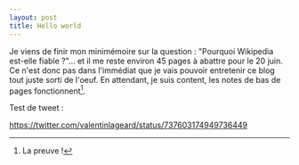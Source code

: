 ```yaml
---
layout: post
title: Hello world
---
```


Je viens de finir mon minimémoire sur la question : "Pourquoi Wikipedia est-elle fiable ?"... et il me reste environ 45 pages à abattre pour le 20 juin. Ce n'est donc pas dans l'immédiat que je vais pouvoir entretenir ce blog tout juste sorti de l'oeuf. En attendant, je suis content, les notes de bas de pages fonctionnent[^fn-1].

Test de tweet :

https://twitter.com/valentinlageard/status/737603174949736449

[^fn-1]: La preuve !
